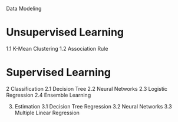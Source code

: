 Data Modeling
# Unsupervised Learning
1.1 K-Mean Clustering
1.2 Association Rule

# Supervised Learning
2 Classification
2.1 Decision Tree
2.2 Neural Networks
2.3 Logistic Regression
2.4 Ensemble Learning
   
3. Estimation
3.1 Decision Tree Regression
3.2 Neural Networks
3.3 Multiple Linear Regression
